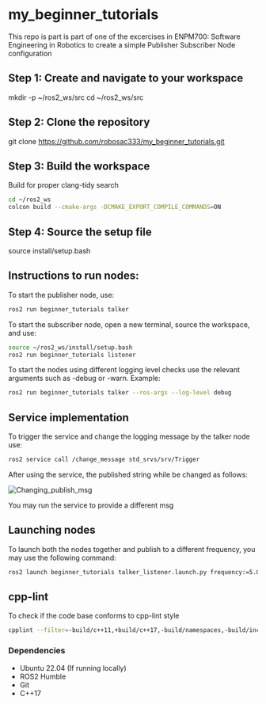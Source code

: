 # my_beginner_tutorials
This repo is part is part of one of the excercises in ENPM700: Software Engineering in Robotics to create a simple Publisher Subscriber Node configuration

## Step 1: Create and navigate to your workspace
mkdir -p ~/ros2_ws/src
cd ~/ros2_ws/src

## Step 2: Clone the repository
git clone https://github.com/robosac333/my_beginner_tutorials.git

## Step 3: Build the workspace
Build for proper clang-tidy search
```sh
cd ~/ros2_ws
colcon build --cmake-args -DCMAKE_EXPORT_COMPILE_COMMANDS=ON
```

## Step 4: Source the setup file
source install/setup.bash

## Instructions to run nodes:
To start the publisher node, use:
```sh
ros2 run beginner_tutorials talker
```

To start the subscriber node, open a new terminal, source the workspace, and use:
```sh
source ~/ros2_ws/install/setup.bash
ros2 run beginner_tutorials listener
```
To start the nodes using different logging level checks use the relevant arguments such as -debug or -warn. Example:
```sh
ros2 run beginner_tutorials talker --ros-args --log-level debug
```

## Service implementation
To trigger the service and change the logging message by the talker node use:
```sh
ros2 service call /change_message std_srvs/srv/Trigger
```
After using the service, the published string while be changed as follows:

![Changing_publish_msg](my_beginner_tutorials/ros2_assg_2_imgs/updating_messages.png)

You may run the service to provide a different msg

## Launching nodes
To launch both the nodes together and publish to a different frequency, you may use the following command:
```sh
ros2 launch beginner_tutorials talker_listener.launch.py frequency:=5.0
```

## cpp-lint
To check if the code base conforms to cpp-lint style
```sh
cpplint --filter=-build/c++11,+build/c++17,-build/namespaces,-build/include_order $(find . -name *.cpp | grep -v "/build/")
```

### Dependencies

- Ubuntu 22.04 (If running locally)
- ROS2 Humble
- Git
- C++17
